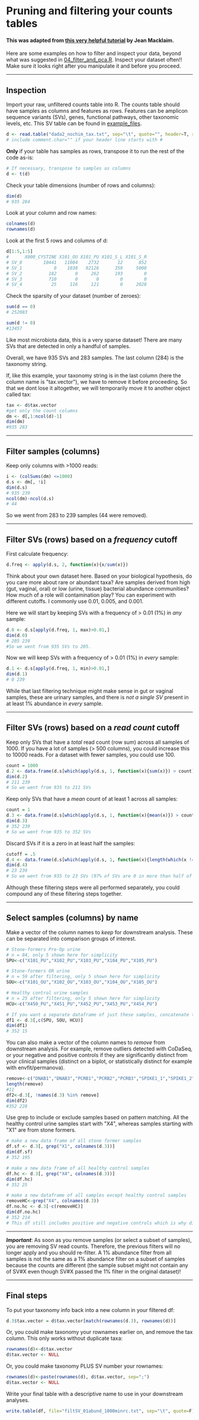 # Pruning and filtering your counts tables
#### This was adapted from [this very helpful tutorial](https://github.com/jmmack/16S/blob/master/manipulating_counts_table.md) by Jean Macklaim.

Here are some examples on how to filter and inspect your data, beyond what was suggested in [04_filter_and_pca.R](04_filter_and_pca.R). Inspect your dataset often!! Make sure it looks right after you manipulate it and before you proceed.

---
## Inspection

Import your raw, unfiltered counts table into R. The counts table should have samples as columns and features as rows. Features can be amplicon sequence variants (SVs), genes, functional pathways, other taxonomic levels, etc. This SV table can be found in [example_files](example_files). 
```r
d <- read.table("dada2_nochim_tax.txt", sep="\t", quote="", header=T, row.names=1)
# include comment.char="" if your header line starts with #
```

**Only** if your table has samples as rows, transpose it to run the rest of the code as-is:
```r
# If necessary, transpose to samples as columns
d <- t(d)
```

Check your table dimensions (number of rows and columns):
```r
dim(d)
# 935 284
```

Look at your column and row names:
```r
colnames(d)
rownames(d)
```

Look at the first 5 rows and columns of d:
```r
d[1:5,1:5]
#      X000_CYSTINE X101_OU X101_PU X101_S_L X101_S_R
# SV_0        10441   11004    2732       12      852
# SV_1            0    1038   92126      359     5000
# SV_2          182       0     262      193        0
# SV_3          710       0       0        0        0
# SV_4           25     116     121        0     2028

```

Check the sparsity of your dataset (number of zeroes):
```r
sum(d == 0)
# 252083

sum(d != 0)
#13457
```

Like most microbiota data, this is a very sparse dataset! There are many SVs that are detected in only a handful of samples. 

Overall, we have 935 SVs and 283 samples. The last column (284) is the taxonomy string.

If, like this example, your taxonomy string is in the last column (here the column name is "tax.vector"), we have to remove it before proceeding. So that we dont lose it altogether, we will temporarily move it to another object called tax:
```r
tax <- d$tax.vector
#get only the count columns
dm <- d[,1:ncol(d)-1]
dim(dm)
#935 283
```
---

## Filter samples (columns)

Keep only columns with >1000 reads:
```r
i <- (colSums(dm) <=1000)
d.s <- dm[, !i]
dim(d.s)
# 935 239
ncol(dm)-ncol(d.s)
# 44
```

So we went from 283 to 239 samples (44 were removed).

---

## Filter SVs (rows) based on a *frequency* cutoff

First calculate frequency:
```r
d.freq <- apply(d.s, 2, function(x){x/sum(x)})
```

Think about your own dataset here. Based on your biological hypothesis, do you care more about rare or abundant taxa? Are samples derived from high (gut, vaginal, oral) or low (urine, tissue) bacterial abundance communities? How much of a role will contamination play? You can experiment with different cutoffs.
I commonly use 0.01, 0.005, and 0.001. 

Here we will start by keeping SVs with a frequency of > 0.01 (1%) in *any* sample: 
```r
d.0 <- d.s[apply(d.freq, 1, max)>0.01,]
dim(d.0)
# 205 239 
#So we went from 935 SVs to 205.
```

Now we will keep SVs with a frequency of > 0.01 (1%) in *every* sample:
```r
d.1 <- d.s[apply(d.freq, 1, min)>0.01,]
dim(d.1)
# 0 239
```

While that last filtering technique might make sense in gut or vaginal samples, these are urinary samples, and there is *not a single SV* present in at least 1% abundance in *every* sample.

---

## Filter SVs (rows) based on a *read count* cutoff

Keep only SVs that have a *total* read count (row sum) across all samples of 1000.
If you have a lot of samples (> 500 columns), you could increase this to 10000 reads. For a dataset with fewer samples, you could use 100.
```r
count = 1000
d.2 <- data.frame(d.s[which(apply(d.s, 1, function(x){sum(x)}) > count),])
dim(d.2)
# 211 239
# So we went from 935 to 211 SVs
```

Keep only SVs that have a *mean* count of at least 1 across all samples:
```r
count = 1
d.3 <- data.frame(d.s[which(apply(d.s, 1, function(x){mean(x)}) > count),])
dim(d.3)
# 352 239
# So we went from 935 to 352 SVs
```

Discard SVs if it is a zero in at least half the samples:
```r
cutoff = .5
d.4 <- data.frame(d.s[which(apply(d.s, 1, function(x){length(which(x != 0))/length(x)}) > cutoff),]) 
dim(d.4)
# 23 239
# So we went from 935 to 23 SVs (97% of SVs are 0 in more than half of the samples!)
```

Although these filtering steps were all performed separately, you could compound any of these filtering steps together.

---

## Select samples (columns) by name

Make a vector of the column names to *keep* for downstream analysis. These can be separated into comparison groups of interest.
```r
# Stone-formers Pre-Op urine
# n = 84, only 5 shown here for simplicity
SPU<-c("X101_PU","X102_PU","X103_PU","X104_PU","X105_PU")

# Stone-formers OR urine
# n = 59 after filtering, only 5 shown here for simplicity
SOU<-c("X101_OU","X102_OU","X103_OU","X104_OU","X105_OU")

# Healthy control urine samples
# n = 25 after filtering, only 5 shown here for simplicity
HCU<-c("X450_PU","X451_PU","X452_PU","X453_PU","X454_PU")

# If you want a separate dataframe of just these samples, concatenate them together. Use whichever filtered table you want (d, d.s, d.0 to d.4).
df1 <- d.3[,c(SPU, SOU, HCU)]
dim(df1)
# 352 15
```

You can also make a vector of the column names to *remove* from downstream analysis. For example, remove outliers detected with CoDaSeq, or your negative and positive controls if they are significantly distinct from your clinical samples (distinct on a biplot, or statistically distinct for example with envfit/permanova).
```r
remove<-c("DNAB1","DNAB3","PCRB1","PCRB2","PCRB3","SPIKE1_1","SPIKE1_2","SPIKE1_3","SPIKE2_1","SPIKE2_2","SPIKE2_3")
length(remove)
#11
df2<-d.3[, !names(d.3) %in% remove]
dim(df2)
#352 228
```

Use grep to include or exclude samples based on pattern matching. All the healthy control urine samples start with "X4", whereas samples starting with "X1" are from stone formers.
```r
# make a new data frame of all stone former samples
df.sf <- d.3[, grep("X1", colnames(d.3))]
dim(df.sf)
# 352 195

# make a new data frame of all healthy control samples
df.hc <- d.3[, grep("X4", colnames(d.3))]
dim(df.hc)
# 352 25

# make a new dataframe of all samples except healthy control samples 
removeHC<-grep("X4", colnames(d.3)) 
df.no.hc <- d.3[-c(removeHC)]
dim(df.no.hc)
# 352 214
# This df still includes positive and negative controls which is why dims are more than df.sf
```
---

***Important***: As soon as you remove samples (or select a subset of samples), you are removing SV read counts. Therefore, the previous filters will no longer apply and you should re-filter. A 1% abundance filter from all samples is not the same as a 1% abundance filter on a subset of samples because the counts are different (the sample subset might not contain any of SV#X even though SV#X passed the 1% filter in the original dataset)!

---
## Final steps

To put your taxonomy info back into a new column in your filtered df:
```r
d.3$tax.vector = d$tax.vector[match(rownames(d.3), rownames(d))]
```
Or, you could make taxonomy your rownames earlier on, and remove the tax column. This only works without duplicate taxa:
```r
rownames(d)<-d$tax.vector
d$tax.vector <- NULL
```
Or, you could make taxonomy PLUS SV number your rownames:
```r
rownames(d)<-paste(rownames(d), d$tax.vector, sep=";")
d$tax.vector <- NULL
```

Write your final table with a descriptive name to use in your downstream analyses.
```r
write.table(df, file="filtSV_01abund_1000minrc.txt", sep="\t", quote=F)
```

